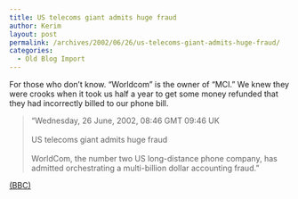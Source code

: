 ```yaml
---
title: US telecoms giant admits huge fraud
author: Kerim
layout: post
permalink: /archives/2002/06/26/us-telecoms-giant-admits-huge-fraud/
categories:
  - Old Blog Import
---
```

For those who don&#8217;t know. &#8220;Worldcom&#8221; is the owner of &#8220;MCI.&#8221; We knew they were crooks when it took us half a year to get some money refunded that they had incorrectly billed to our phone bill.  



>   &#8220;Wednesday, 26 June, 2002, 08:46 GMT 09:46 UK<br /> <br /> US telecoms giant admits huge fraud<br /> <br /> WorldCom, the number two US long-distance phone company, has admitted orchestrating a multi-billion dollar accounting fraud.&#8221;


<a href="http://news.bbc.co.uk/hi/english/business/newsid_2066000/2066731.stm" onclick="_gaq.push(['_trackEvent', 'outbound-article', 'http://news.bbc.co.uk/hi/english/business/newsid_2066000/2066731.stm', '(BBC)']);" >(BBC)</a>


